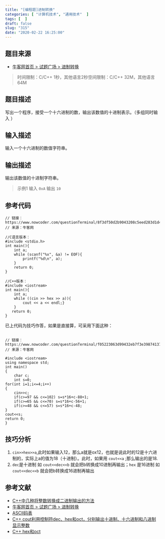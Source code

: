 ```yaml
---
title: "[编程题]进制转换"
categories: [ "计算机技术", "通用技术"  ]
tags: [  ]
draft: false
slug: "315"
date: "2020-02-22 16:25:00"
---
```


## 题目来源

- [牛客网首页 > 试题广场 > 进制转换](https://www.nowcoder.com/questionTerminal/8f3df50d2b9043208c5eed283d1d4da6)

> 时间限制：C/C++ 1秒，其他语言2秒空间限制：C/C++ 32M，其他语言64M

## 题目描述

写出一个程序，接受一个十六进制的数，输出该数值的十进制表示。（多组同时输入 ）

## 输入描述

输入一个十六进制的数值字符串。


## 输出描述

输出该数值的十进制字符串。

> 示例1
> 输入
> `0xA`
> 输出
> `10`

## 参考代码

```
// 链接：https://www.nowcoder.com/questionTerminal/8f3df50d2b9043208c5eed283d1d4da6
// 来源：牛客网

//C语言版本：
#include <stdio.h>
int main(){
    int a;
    while (scanf("%x", &a) != EOF){
        printf("%d\n", a);
    }
    return 0;
}
 
//C++版本：
#include <iostream>
int main(){
    int a;
    while ((cin >> hex >> a)){
        cout << a << endl;}   
    }
   return 0;
}

```

已上代码为技巧作答，如果是直接算，可采用下面这种：

```

// 链接：https://www.nowcoder.com/questionTerminal/f05223063d99432eb7f3e398741378b9
// 来源：牛客网

#include <iostream>
using namespace std;
int main()
{
    char c;
    int s=0;
for(int i=1;i<=4;i++)
{
    cin>>c;
    if(c>=97 && c<=102) s=s*16+c-88+1;
    if(c>=65 && c<=70) s=s*16+c-56+1;
    if(c>=48 && c<=57) s=s*16+c-48;
}
cout<<s;
return 0;
}
```

## 技巧分析

1. `cin>>hex>>a`,此时如果输入12，那么a就是ox12，也就是说此时的12是十六进制的，实际上a的值为18（十进制）。此时，如果用 `cout<<a` ;那么输出的是18.
2. `dec`是十进制 如 `cout<<dec<<b` 就会把b转换成10进制再输出；`hex` 是16进制 如 `cout<<dec<<b`  就会把b转换成16进制再输出

## 参考文献

- [C++中几种将整数转换成二进制输出的方法](https://blog.csdn.net/xuyongbeijing2008/article/details/7891148)
- [牛客网首页 > 试题广场 > 进制转换](https://www.nowcoder.com/questionTerminal/8f3df50d2b9043208c5eed283d1d4da6)
- [ASCII码表](http://asciima.com/)
- [C++ cout利用控制符dec、hex和oct，分别输出十进制、十六进制和八进制显示整数](https://blog.csdn.net/u012005313/article/details/46732239)
- [C++ hex和oct](https://blog.csdn.net/luo809976897/article/details/46385661)
